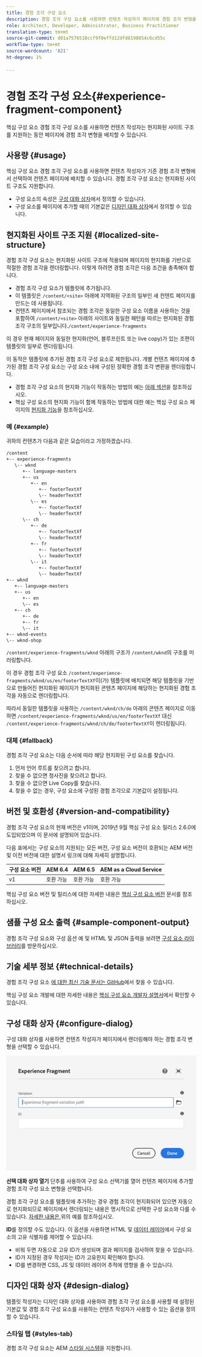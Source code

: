 ```yaml
---
title: 경험 조각 구성 요소
description: 경험 조각 구성 요소를 사용하면 컨텐츠 작성자가 페이지에 경험 조각 변형을 추가할 수 있습니다.
role: Architect, Developer, Administrator, Business Practitioner
translation-type: tm+mt
source-git-commit: d01a7576518ccf9f0effd12dfd8198854c6cd55c
workflow-type: tm+mt
source-wordcount: '821'
ht-degree: 1%

---
```



# 경험 조각 구성 요소{#experience-fragment-component}

핵심 구성 요소 경험 조각 구성 요소를 사용하면 컨텐츠 작성자는 현지화된 사이트 구조를 지원하는 동안 페이지에 경험 조각 변형을 배치할 수 있습니다.

## 사용량 {#usage}

핵심 구성 요소 경험 조각 구성 요소를 사용하면 컨텐츠 작성자가 기존 경험 조각 변형에서 선택하여 컨텐츠 페이지에 배치할 수 있습니다. 경험 조각 구성 요소는 현지화된 사이트 구조도 지원합니다.

* 구성 요소의 속성은 [구성 대화 상자](#configure-dialog)에서 정의할 수 있습니다.
* 구성 요소를 페이지에 추가할 때의 기본값은 [디자인 대화 상자](#design-dialog)에서 정의할 수 있습니다.

## 현지화된 사이트 구조 지원 {#localized-site-structure}

경험 조각 구성 요소는 현지화된 사이트 구조에 적용되며 페이지의 현지화를 기반으로 적절한 경험 조각을 렌더링합니다. 이렇게 하려면 경험 조각은 다음 조건을 충족해야 합니다.

* 경험 조각 구성 요소가 템플릿에 추가됩니다.
* 이 템플릿은 `/content/<site>` 아래에 지역화된 구조의 일부인 새 컨텐트 페이지를 만드는 데 사용됩니다.
* 컨텐츠 페이지에서 참조되는 경험 조각은 동일한 구성 요소 이름을 사용하는 것을 포함하여 `/content/<site>` 아래의 사이트와 동일한 패턴을 따르는 현지화된 경험 조각 구조의 일부입니다.`/content/experience-fragments`

이 경우 현재 페이지와 동일한 현지화(언어, 블루프린트 또는 live copy)가 있는 조편이 템플릿의 일부로 렌더링됩니다.

이 동작은 템플릿에 추가된 경험 조각 구성 요소로 제한됩니다. 개별 컨텐츠 페이지에 추가된 경험 조각 구성 요소는 구성 요소 내에 구성된 정확한 경험 조각 변환을 렌더링합니다.

* 경험 조각 구성 요소의 현지화 기능이 작동하는 방법의 예는 [아래 섹션](#example)을 참조하십시오.
* 핵심 구성 요소의 현지화 기능이 함께 작동하는 방법에 대한 예는 핵심 구성 요소 페이지의 [현지화 기능](/help/get-started/localization.md)을 참조하십시오.

### 예 {#example}

귀하의 컨텐츠가 다음과 같은 모습이라고 가정하겠습니다.

```
/content
+-- experience-fragments
   \-- wknd
      +-- language-masters
      +-- us
         +-- en
            +-- footerTextXf
            \-- headerTextXf
         \-- es
            +-- footerTextXf
            \-- headerTextXf
      \-- ch
         +-- de
            +-- footerTextXf
            \-- headerTextXf
         +-- fr
            +-- footerTextXf
            \-- headerTextXf
         \-- it
            +-- footerTextXf
            \-- headerTextXf
+-- wknd
   +-- language-masters
   +-- us
      +-- en
      \-- es
   +-- ch
      +-- de
      +-- fr
      \-- it
+-- wknd-events
\-- wknd-shop
```

`/content/experience-fragments/wknd` 아래의 구조가 `/content/wknd`의 구조를 미러링합니다.

이 경우 경험 조각 구성 요소 `/content/experience-fragments/wknd/us/en/footerTextXf`이(가) 템플릿에 배치되면 해당 템플릿을 기반으로 만들어진 현지화된 페이지가 현지화된 콘텐츠 페이지에 해당하는 현지화된 경험 조각을 자동으로 렌더링합니다.

따라서 동일한 템플릿을 사용하는 `/content/wknd/ch/de` 아래의 콘텐츠 페이지로 이동하면 `/content/experience-fragments/wknd/us/en/footerTextXf` 대신 `/content/experience-fragments/wknd/ch/de/footerTextXf`이 렌더링됩니다.

### 대체 {#fallback}

경험 조각 구성 요소는 다음 순서에 따라 해당 현지화된 구성 요소를 찾습니다.

1. 먼저 언어 루트를 찾으려고 합니다.
1. 찾을 수 없으면 청사진을 찾으려고 합니다.
1. 찾을 수 없으면 Live Copy를 찾습니다.
1. 찾을 수 없는 경우, 구성 요소에 구성된 경험 조각으로 기본값이 설정됩니다.

## 버전 및 호환성 {#version-and-compatibility}

경험 조각 구성 요소의 현재 버전은 v1이며, 2019년 9월 핵심 구성 요소 릴리스 2.6.0에 도입되었으며 이 문서에 설명되어 있습니다.

다음 표에서는 구성 요소의 지원되는 모든 버전, 구성 요소 버전이 호환되는 AEM 버전 및 이전 버전에 대한 설명서 링크에 대해 자세히 설명합니다.

| 구성 요소 버전 | AEM 6.4 | AEM 6.5 | AEM as a Cloud Service |
|--- |--- |---|---|
| v1 | 호환 가능 | 호환 가능 | 호환 가능 |

핵심 구성 요소 버전 및 릴리스에 대한 자세한 내용은 [핵심 구성 요소 버전](/help/versions.md) 문서를 참조하십시오.

## 샘플 구성 요소 출력 {#sample-component-output}

경험 조각 구성 요소와 구성 옵션 예 및 HTML 및 JSON 출력을 보려면 [구성 요소 라이브러리](https://adobe.com/go/aem_cmp_library_xf)를 방문하십시오.

## 기술 세부 정보 {#technical-details}

경험 조각 구성 요소 [에 대한 최신 기술 문서는 GitHub](https://adobe.com/go/aem_cmp_tech_xf_v1)에서 찾을 수 있습니다.

핵심 구성 요소 개발에 대한 자세한 내용은 [핵심 구성 요소 개발자 설명서](/help/developing/overview.md)에서 확인할 수 있습니다.

## 구성 대화 상자 {#configure-dialog}

구성 대화 상자를 사용하면 컨텐츠 작성자가 페이지에서 렌더링해야 하는 경험 조각 변형을 선택할 수 있습니다.

![경험 조각 구성 요소의 편집 대화 상자](/help/assets/experience-fragment-edit.png)

**선택 대화 상자 열기** 단추를 사용하여 구성 요소 선택기를 열어 컨텐츠 페이지에 추가할 경험 조각 구성 요소 변형을 선택합니다.

경험 조각 구성 요소를 템플릿에 추가하는 경우 경험 조각이 현지화되어 있으면 자동으로 현지화되므로 페이지에서 렌더링되는 내용은 명시적으로 선택한 구성 요소와 다를 수 있습니다. [자세한 내용은 ](#example) 위의 예를 참조하십시오.

**ID**&#x200B;를 정의할 수도 있습니다. 이 옵션을 사용하면 HTML 및 [데이터 레이어](/help/developing/data-layer/overview.md)에서 구성 요소의 고유 식별자를 제어할 수 있습니다.

* 비워 두면 자동으로 고유 ID가 생성되며 결과 페이지를 검사하여 찾을 수 있습니다.
* ID가 지정된 경우 작성자는 ID가 고유한지 확인해야 합니다.
* ID를 변경하면 CSS, JS 및 데이터 레이어 추적에 영향을 줄 수 있습니다.

## 디자인 대화 상자 {#design-dialog}

템플릿 작성자는 디자인 대화 상자를 사용하여 경험 조각 구성 요소를 사용할 때 설정된 기본값 및 경험 조각 구성 요소를 사용하는 컨텐츠 작성자가 사용할 수 있는 옵션을 정의할 수 있습니다.

### 스타일 탭 {#styles-tab}

경험 조각 구성 요소는 AEM [스타일 시스템](/help/get-started/authoring.md#component-styling)을 지원합니다.
